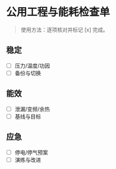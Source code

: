 # 公用工程与能耗检查单

> 使用方法：逐项核对并标记 [x] 完成。

## 稳定

- [ ] 压力/温度/功因
- [ ] 备份与切换

## 能效

- [ ] 泄漏/变频/余热
- [ ] 基线与目标

## 应急

- [ ] 停电/停气预案
- [ ] 演练与改进

